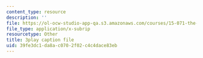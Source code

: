 ```yaml
---
content_type: resource
description: ''
file: https://ol-ocw-studio-app-qa.s3.amazonaws.com/courses/15-071-the-analytics-edge-spring-2017/39fe3dc1da8ac0702f02c4c4dace83eb_iJvEgQkLjow.srt
file_type: application/x-subrip
resourcetype: Other
title: 3play caption file
uid: 39fe3dc1-da8a-c070-2f02-c4c4dace83eb
---
```

